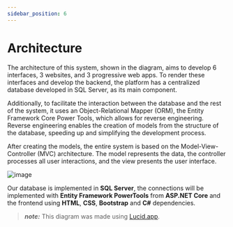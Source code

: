 ```yaml
---
sidebar_position: 6
---
```


# Architecture

The architecture of this system, shown in the diagram, aims to develop 6 interfaces, 3 websites, and 3 progressive web apps. To render these interfaces and develop the backend, the platform has a centralized database developed in SQL Server, as its main component. 

Additionally, to facilitate the interaction between the database and the rest of the system, it uses an Object-Relational Mapper (ORM), the Entity Framework Core Power Tools, which allows for reverse engineering. Reverse engineering enables the creation of models from the structure of the database, speeding up and simplifying the development process. 

After creating the models, the entire system is based on the Model-View-Controller (MVC) architecture. The model represents the data, the controller processes all user interactions, and the view presents the user interface.

<!-- Imagem antiga da arquitetura -->
<!-- ![image](@site/static/img/arquitetura/arquitetura_m.png) -->

<!-- Imagem mais legivel -->
<!-- ![image](@site/static/img/arquitetura/arquitetura_melhorada_m.png) -->

<!-- Imagem com improves do canadiano -->
![image](@site/static/img/arquitetura/Arquitetura_Canadiano_m.png)

Our database is implemented in **SQL Server**, the connections will be implemented with **Entity Framework PowerTools** from **ASP.NET Core** and the frontend using **HTML**, **CSS**, **Bootstrap** and **C#** dependencies.

> **_note:_**  This diagram was made using [Lucid.app](https://lucid.app).